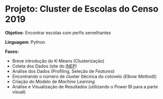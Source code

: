 # Projeto: Cluster de Escolas do Censo 2019
**Objetivo**: Encontrar escolas com perfis semelhantes

**Linguagem**: Python

**Fases:**
- Breve introdução do K-Means (Clusterização)
- Coleta dos Dados (site do [INEP](https://www.gov.br/inep/pt-br/acesso-a-informacao/dados-abertos/microdados/censo-escolar))
- Análise dos Dados (Profiling, Seleção de *Features*)
- Encontrando o número de cluster (técnica do cotovelo (*Elbow Method*))
- Criação do Modelo de *Machine Learning*
- Análise e Visualização de Resultados (utilizando o Power BI para a parte visual)

